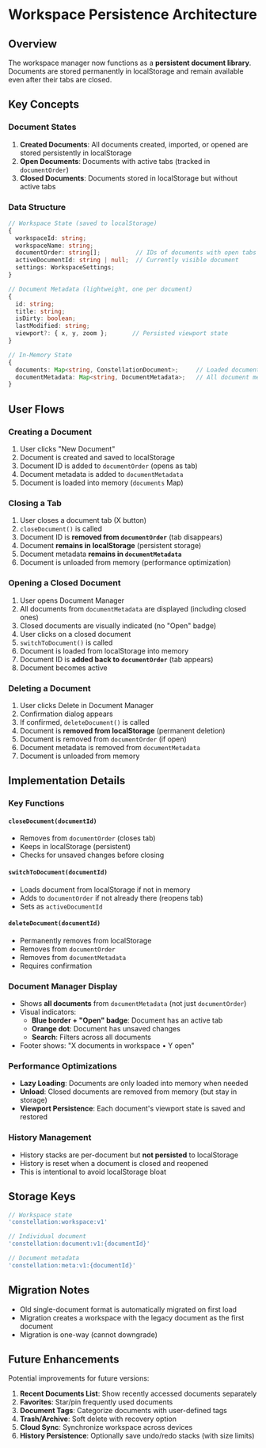 # Workspace Persistence Architecture

## Overview

The workspace manager now functions as a **persistent document library**. Documents are stored permanently in localStorage and remain available even after their tabs are closed.

## Key Concepts

### Document States

1. **Created Documents**: All documents created, imported, or opened are stored persistently in localStorage
2. **Open Documents**: Documents with active tabs (tracked in `documentOrder`)
3. **Closed Documents**: Documents stored in localStorage but without active tabs

### Data Structure

```typescript
// Workspace State (saved to localStorage)
{
  workspaceId: string;
  workspaceName: string;
  documentOrder: string[];          // IDs of documents with open tabs
  activeDocumentId: string | null;  // Currently visible document
  settings: WorkspaceSettings;
}

// Document Metadata (lightweight, one per document)
{
  id: string;
  title: string;
  isDirty: boolean;
  lastModified: string;
  viewport?: { x, y, zoom };       // Persisted viewport state
}

// In-Memory State
{
  documents: Map<string, ConstellationDocument>;     // Loaded documents (performance optimization)
  documentMetadata: Map<string, DocumentMetadata>;   // All document metadata
}
```

## User Flows

### Creating a Document

1. User clicks "New Document"
2. Document is created and saved to localStorage
3. Document ID is added to `documentOrder` (opens as tab)
4. Document metadata is added to `documentMetadata`
5. Document is loaded into memory (`documents` Map)

### Closing a Tab

1. User closes a document tab (X button)
2. `closeDocument()` is called
3. Document ID is **removed from `documentOrder`** (tab disappears)
4. Document **remains in localStorage** (persistent storage)
5. Document metadata **remains in `documentMetadata`**
6. Document is unloaded from memory (performance optimization)

### Opening a Closed Document

1. User opens Document Manager
2. All documents from `documentMetadata` are displayed (including closed ones)
3. Closed documents are visually indicated (no "Open" badge)
4. User clicks on a closed document
5. `switchToDocument()` is called
6. Document is loaded from localStorage into memory
7. Document ID is **added back to `documentOrder`** (tab appears)
8. Document becomes active

### Deleting a Document

1. User clicks Delete in Document Manager
2. Confirmation dialog appears
3. If confirmed, `deleteDocument()` is called
4. Document is **removed from localStorage** (permanent deletion)
5. Document is removed from `documentOrder` (if open)
6. Document metadata is removed from `documentMetadata`
7. Document is unloaded from memory

## Implementation Details

### Key Functions

#### `closeDocument(documentId)`
- Removes from `documentOrder` (closes tab)
- Keeps in localStorage (persistent)
- Checks for unsaved changes before closing

#### `switchToDocument(documentId)`
- Loads document from localStorage if not in memory
- Adds to `documentOrder` if not already there (reopens tab)
- Sets as `activeDocumentId`

#### `deleteDocument(documentId)`
- Permanently removes from localStorage
- Removes from `documentOrder`
- Removes from `documentMetadata`
- Requires confirmation

### Document Manager Display

- Shows **all documents** from `documentMetadata` (not just `documentOrder`)
- Visual indicators:
  - **Blue border + "Open" badge**: Document has an active tab
  - **Orange dot**: Document has unsaved changes
  - **Search**: Filters across all documents
- Footer shows: "X documents in workspace • Y open"

### Performance Optimizations

- **Lazy Loading**: Documents are only loaded into memory when needed
- **Unload**: Closed documents are removed from memory (but stay in storage)
- **Viewport Persistence**: Each document's viewport state is saved and restored

### History Management

- History stacks are per-document but **not persisted** to localStorage
- History is reset when a document is closed and reopened
- This is intentional to avoid localStorage bloat

## Storage Keys

```typescript
// Workspace state
'constellation:workspace:v1'

// Individual document
'constellation:document:v1:{documentId}'

// Document metadata
'constellation:meta:v1:{documentId}'
```

## Migration Notes

- Old single-document format is automatically migrated on first load
- Migration creates a workspace with the legacy document as the first document
- Migration is one-way (cannot downgrade)

## Future Enhancements

Potential improvements for future versions:

1. **Recent Documents List**: Show recently accessed documents separately
2. **Favorites**: Star/pin frequently used documents
3. **Document Tags**: Categorize documents with user-defined tags
4. **Trash/Archive**: Soft delete with recovery option
5. **Cloud Sync**: Synchronize workspace across devices
6. **History Persistence**: Optionally save undo/redo stacks (with size limits)
